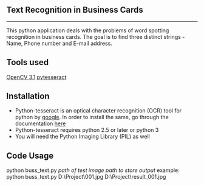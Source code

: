 Text Recognition in Business Cards
----------------------------------
----------------------------------

This python application deals with the problems of word spotting recognition in business cards. The goal is to find three distinct strings - Name, Phone number and E-mail address. 

Tools used
----------
[OpenCV 3.1](https://opencv-python-tutroals.readthedocs.io/en/latest/)
[pytesseract](https://pypi.python.org/pypi/pytesseract/0.1)

Installation
------------
* Python-tesseract is an optical character recognition (OCR) tool for python by [google](http://code.google.com/p/tesseract-ocr/). In order to install the same, go through the documentation [here](https://github.com/tesseract-ocr/tesseract)
* Python-tesseract requires python 2.5 or later or python 3
* You will need the Python Imaging Library (PIL) as well

Code Usage
----------
python buss_text.py *path of test image* *path to store output*
example: python buss_text.py D:\Project\001.jpg D:\Project\result_001.jpg


